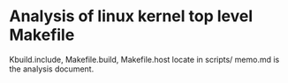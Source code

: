 # Analysis of linux kernel top level Makefile

Kbuild.include, Makefile.build, Makefile.host locate in scripts/
memo.md is the analysis document.
